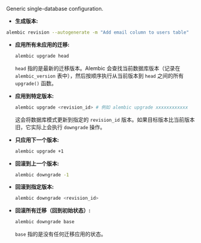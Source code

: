 Generic single-database configuration.

* **生成版本:**

```bash
alembic revision --autogenerate -m "Add email column to users table"
```

* **应用所有未应用的迁移:**
  ```bash
  alembic upgrade head
  ```
  `head` 指的是最新的迁移版本。Alembic 会查找当前数据库版本（记录在 `alembic_version` 表中），然后按顺序执行从当前版本到
  `head` 之间的所有 `upgrade()` 函数。

* **应用到特定版本:**
  ```bash
  alembic upgrade <revision_id> # 例如 alembic upgrade xxxxxxxxxxxx
  ```
  这会将数据库模式更新到指定的 `revision_id` 版本。如果目标版本比当前版本旧，它实际上会执行 `downgrade` 操作。

* **只应用下一个版本:**
  ```bash
  alembic upgrade +1
  ```
* **回滚到上一个版本:**
  ```bash
  alembic downgrade -1
  ```

* **回滚到指定版本:**
  ```bash
  alembic downgrade <revision_id>
  ```

* **回滚所有迁移（回到初始状态）:**
  ```bash
  alembic downgrade base
  ```
  `base` 指的是没有任何迁移应用的状态。